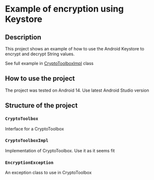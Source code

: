 # Example of encryption using Keystore

## Description

This project shows an example of how to use the Android Keystore to encrypt and
decrypt String values.

See full example
in [CryptoToolboxImpl](./app/src/main/java/com/exxeta/keystoreexample/CryptoToolboxImpl.kt)
class

## How to use the project

The project was tested on Android 14. Use latest Android Studio version

## Structure of the project

### `CryptoToolbox`

Interface for a CryptoToolbox

### `CryptoToolboxImpl`

Implementation of CryptoToolbox. Use it as it seems fit

### `EncryptionException`

An exception class to use in CryptoToolbox
